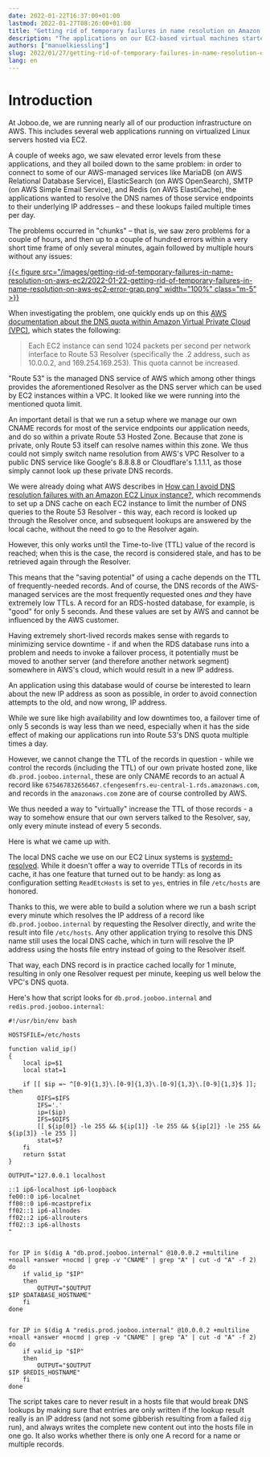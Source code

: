 ```yaml
---
date: 2022-01-22T16:37:00+01:00
lastmod: 2022-01-27T08:26:00+01:00
title: "Getting rid of temporary failures in name resolution on Amazon Elastic Compute Cloud"
description: "The applications on our EC2-based virtual machines started to repeatedly show 'temporary failure in name resolution' errors. Here is how we solved the problem."
authors: ["manuelkiessling"]
slug: 2022/01/27/getting-rid-of-temporary-failures-in-name-resolution-on-aws-ec2
lang: en
---
```


# Introduction

At Joboo.de, we are running nearly all of our production infrastructure on AWS. This includes several web applications running on virtualized Linux servers hosted via EC2.

A couple of weeks ago, we saw elevated error levels from these applications, and they all boiled down to the same problem: in order to connect to some of our AWS-managed services like MariaDB (on AWS Relational Database Service), ElasticSearch (on AWS OpenSearch), SMTP (on AWS Simple Email Service), and Redis (on AWS ElastiCache), the applications wanted to resolve the DNS names of those service endpoints to their underlying IP addresses – and these lookups failed multiple times per day.

The problems occurred in "chunks" – that is, we saw zero problems for a couple of hours, and then up to a couple of hundred errors within a very short time frame of only several minutes, again followed by multiple hours without any issues:

[{{< figure src="/images/getting-rid-of-temporary-failures-in-name-resolution-on-aws-ec2/2022-01-22-getting-rid-of-temporary-failures-in-name-resolution-on-aws-ec2-error-grap.png" width="100%" class="m-5" >}}](/images/getting-rid-of-temporary-failures-in-name-resolution-on-aws-ec2/2022-01-22-getting-rid-of-temporary-failures-in-name-resolution-on-aws-ec2-error-grap.png)

When investigating the problem, one quickly ends up on this [AWS documentation about the DNS quota within Amazon Virtual Private Cloud (VPC)](https://docs.aws.amazon.com/vpc/latest/userguide/vpc-dns.html#vpc-dns-limits), which states the following:

<blockquote>
Each EC2 instance can send 1024 packets per second per network interface to Route 53 Resolver (specifically the .2 address, such as 10.0.0.2, and 169.254.169.253). This quota cannot be increased.
</blockquote>

"Route 53" is the managed DNS service of AWS which among other things provides the aforementioned Resolver as the DNS server which can be used by EC2 instances within a VPC. It looked like we were running into the mentioned quota limit. 

An important detail is that we run a setup where we manage our own CNAME records for most of the service endpoints our application needs, and do so within a private Route 53 Hosted Zone. Because that zone is private, only Route 53 itself can resolve names within this zone. We thus could not simply switch name resolution from AWS's VPC Resolver to a public DNS service like Google's 8.8.8.8 or Cloudflare's 1.1.1.1, as those simply cannot look up these private DNS records.

We were already doing what AWS describes in [How can I avoid DNS resolution failures with an Amazon EC2 Linux instance?](https://aws.amazon.com/de/premiumsupport/knowledge-center/dns-resolution-failures-ec2-linux/), which recommends to set up a DNS cache on each EC2 instance to limit the number of DNS queries to the Route 53 Resolver - this way, each record is looked up through the Resolver once, and subsequent lookups are answered by the local cache, without the need to go to the Resolver again.

However, this only works until the Time-to-live (TTL) value of the record is reached; when this is the case, the record is considered stale, and has to be retrieved again through the Resolver.

This means that the "saving potential" of using a cache depends on the TTL of frequently-needed records. And of course, the DNS records of the AWS-managed services are the most frequently requested ones *and* they have extremely low TTLs. A record for an RDS-hosted database, for example, is "good" for only 5 seconds. And these values are set by AWS and cannot be influenced by the AWS customer.

Having extremely short-lived records makes sense with regards to minimizing service downtime - if and when the RDS database runs into a problem and needs to invoke a failover process, it potentially must be moved to another server (and therefore another network segment) somewhere in AWS's cloud, which would result in a new IP address.

An application using this database would of course be interested to learn about the new IP address as soon as possible, in order to avoid connection attempts to the old, and now wrong, IP address.

While we sure like high availability and low downtimes too, a failover time of only 5 seconds is way less than we need, especially when it has the side effect of making our applications run into Route 53's DNS quota multiple times a day. 

However, we cannot change the TTL of the records in question - while we control the records (including the TTL) of our own private hosted zone, like `db.prod.jooboo.internal`, these are only CNAME records to an actual A record like `675467832656467.cfengesemfrs.eu-central-1.rds.amazonaws.com`, and records in the `amazonaws.com` zone are of course controlled by AWS. 

We thus needed a way to "virtually" increase the TTL of those records - a way to somehow ensure that our own servers talked to the Resolver, say, only every minute instead of every 5 seconds.

Here is what we came up with.

The local DNS cache we use on our EC2 Linux systems is [systemd-resolved](https://www.freedesktop.org/software/systemd/man/systemd-resolved.service.html). While it doesn't offer a way to override TTLs of records in its cache, it has one feature that turned out to be handy: as long as configuration setting `ReadEtcHosts` is set to `yes`, entries in file `/etc/hosts` are honored.

Thanks to this, we were able to build a solution where we run a bash script every minute which resolves the IP address of a record like `db.prod.jooboo.internal` by requesting the Resolver directly, and write the result into file `/etc/hosts`. Any other application trying to resolve this DNS name still uses the local DNS cache, which in turn will resolve the IP address using the hosts file entry instead of going to the Resolver itself.

That way, each DNS record is in practice cached locally for 1 minute, resulting in only one Resolver request per minute, keeping us well below the VPC's DNS quota.

Here's how that script looks for `db.prod.jooboo.internal` and `redis.prod.jooboo.internal`:

    #!/usr/bin/env bash
    
    HOSTSFILE=/etc/hosts
    
    function valid_ip()
    {
        local ip=$1
        local stat=1
    
        if [[ $ip =~ ^[0-9]{1,3}\.[0-9]{1,3}\.[0-9]{1,3}\.[0-9]{1,3}$ ]]; then
            OIFS=$IFS
            IFS='.'
            ip=($ip)
            IFS=$OIFS
            [[ ${ip[0]} -le 255 && ${ip[1]} -le 255 && ${ip[2]} -le 255 && ${ip[3]} -le 255 ]]
            stat=$?
        fi
        return $stat
    }
    
    OUTPUT="127.0.0.1 localhost
    
    ::1 ip6-localhost ip6-loopback
    fe00::0 ip6-localnet
    ff00::0 ip6-mcastprefix
    ff02::1 ip6-allnodes
    ff02::2 ip6-allrouters
    ff02::3 ip6-allhosts
    "
    
    
    for IP in $(dig A "db.prod.jooboo.internal" @10.0.0.2 +multiline +noall +answer +nocmd | grep -v "CNAME" | grep "A" | cut -d "A" -f 2)
    do
        if valid_ip "$IP"
        then
            OUTPUT="$OUTPUT
    $IP $DATABASE_HOSTNAME"
        fi
    done
    
    
    for IP in $(dig A "redis.prod.jooboo.internal" @10.0.0.2 +multiline +noall +answer +nocmd | grep -v "CNAME" | grep "A" | cut -d "A" -f 2)
    do
        if valid_ip "$IP"
        then
            OUTPUT="$OUTPUT
    $IP $REDIS_HOSTNAME"
        fi
    done

The script takes care to never result in a hosts file that would break DNS lookups by making sure that entries are only written if the lookup result really is an IP address (and not some gibberish resulting from a failed `dig` run), and always writes the complete new content out into the hosts file in one go. It also works whether there is only one A record for a name or multiple records.
